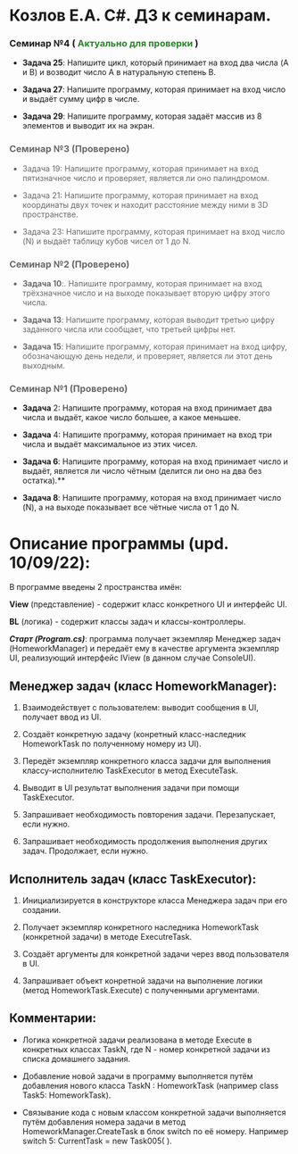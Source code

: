 # Козлов Е.А. C#. ДЗ к семинарам.




### Семинар №4 (<span style ="color:#228b22	"> **Актуально для проверки**</span> )

* **Задача 25**: Напишите цикл, который принимает на вход два числа (A и B) и возводит число A в натуральную степень B.

* **Задача 27**: Напишите программу, которая принимает на вход число и выдаёт сумму цифр в числе.

* **Задача 29**: Напишите программу, которая задаёт массив из 8 элементов и выводит их на экран.

### <span style ="color:#696969	"> **Семинар №3 (Проверено)**
 <span style ="color:#696969"> 

* Задача 19: Напишите программу, которая принимает на вход пятизначное число и проверяет, является ли оно палиндромом.

* Задача 21: Напишите программу, которая принимает на вход координаты двух точек и находит расстояние между ними в 3D пространстве.

* Задача 23: Напишите программу, которая принимает на вход число (N) и выдаёт таблицу кубов чисел от 1 до N.
### <span style ="color:#696969	">  **Cеминар №2 (Проверено)**

*  **Задача 10**:.</span>  Напишите программу, которая принимает на вход трёхзначное число и на выходе показывает вторую цифру этого числа.

* **Задача 13**: Напишите программу, которая выводит третью цифру заданного числа или сообщает, что третьей цифры нет.

* **Задача 15**: Напишите программу, которая принимает на вход цифру, обозначающую день недели, и проверяет, является ли этот день выходным.
 </span> 

 ### <span style ="color:#696969">  **Семинар №1 (Проверено)**
 
 * **Задача** 2: Напишите программу, которая на вход принимает два числа и выдаёт, какое число большее, а какое меньшее. 

 * **Задача** 4: Напишите программу, которая принимает на вход три числа и выдаёт максимальное из этих чисел.

 * **Задача 6**: Напишите программу, которая на вход принимает число и выдаёт, является ли число чётным (делится ли оно на два без остатка).** 

 * **Задача 8**: Напишите программу, которая на вход принимает число (N), а на выходе показывает все чётные числа от 1 до N. 
 
 </span>

# Описание программы (upd. 10/09/22):
В программе введены 2 пространства имён: 

**View** (представление) - содержит класс конкретного UI и интерфейс UI.

**BL** (логика) - содержит классы задач и классы-контроллеры.

***Старт (Program.cs)***: программа получает экземпляр Менеджер задач (HomeworkManager) и передаёт ему в качестве аргумента экземпляр UI, реализующий интерфейс IView (в данном случае ConsoleUI).

## Менеджер задач (класс HomeworkManager):

1. Взаимодействует с пользователем: выводит сообщения в UI, получает ввод из UI.

2. Создаёт конкретную задачу (конретный класс-наследник HomeworkTask по полученному номеру из UI).

3. Передёт экземпляр конкретного класса задачи для выполнения классу-исполнителю TaskExecutor в метод ExecuteTask.

4. Выводит в UI результат выполнения задачи при помощи TaskExecutor.

5. Запрашивает необходимость повторения задачи. Перезапускает, если нужно.

6. Запрашивает необходимость продолжения выполнения других задач. Продолжает, если нужно.

## Исполнитель задач (класс TaskExecutor):

1. Инициализируется в конструкторе класса Менеджера задач при его создании.

2. Получает экземпляр конкретного наследника HomeworkTask (конкретной задачи) в методе ExecutreTask.

3. Создаёт аргументы для конкретной задачи через ввод пользователя в UI.

4. Запрашивает объект конретной задачи на выполнение логики (метод HomeworkTask.Execute) с полученными аргументами.


## Комментарии:

* Логика конкретной задачи реализована в методе Execute в конкретных классах TaskN, где N - номер конкретной задачи из списка домашнего задания.

* Добавление новой задачи в программу выполняется путём добавления нового класса TaskN : HomeworkTask (например class Task5: HomeworkTask).

* Связывание кода с новым классом конкретной задачи выполняется путём добавления номера задачи в метод HomeworkManager.CreateTask в блок switch по её номеру.
Например switch 5: CurrentTask = new Task005( ).
